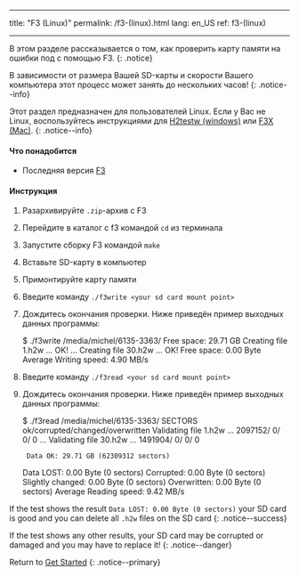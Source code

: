 * * *

title: "F3 (Linux)" permalink: /f3-(linux).html lang: en_US ref: f3-(linux)

* * *

В этом разделе рассказывается о том, как проверить карту памяти на ошибки под с помощью F3. {: .notice}

В зависимости от размера Вашей SD-карты и скорости Вашего компьютера этот процесс может занять до нескольких часов! {: .notice--info}

Этот раздел предназначен для пользователей Linux. Если у Вас не Linux, воспользуйтесь инструкциями для [H2testw (windows)](h2testw-(windows)) или [F3X (Mac)](f3x-(mac)). {: .notice--info}

#### Что понадобится

* Последняя версия [F3](https://github.com/AltraMayor/f3/archive/v6.0.zip)

#### Инструкция

  1. Разархивируйте `.zip`-архив c F3
  2. Перейдите в каталог с f3 командой `cd` из терминала
  3. Запустите сборку F3 командой `make`
  4. Вставьте SD-карту в компьютер
  5. Примонтируйте карту памяти
  6. Введите команду `./f3write <your sd card mount point>`
  7. Дождитесь окончания проверки. Ниже приведён пример выходных данных программы:
    
        $ ./f3write /media/michel/6135-3363/
        Free space: 29.71 GB
        Creating file 1.h2w ... OK!
        ...
        Creating file 30.h2w ... OK!
        Free space: 0.00 Byte
        Average Writing speed: 4.90 MB/s
        

  8. Введите команду `./f3read <your sd card mount point>`

  9. Дождитесь окончания проверки. Ниже приведён пример выходных данных программы:
    
        $ ./f3read /media/michel/6135-3363/
                          SECTORS      ok/corrupted/changed/overwritten
        Validating file 1.h2w ... 2097152/        0/      0/      0
        ...
        Validating file 30.h2w ... 1491904/        0/      0/      0
        
          Data OK: 29.71 GB (62309312 sectors)
        Data LOST: 0.00 Byte (0 sectors)
                   Corrupted: 0.00 Byte (0 sectors)
            Slightly changed: 0.00 Byte (0 sectors)
                 Overwritten: 0.00 Byte (0 sectors)
        Average Reading speed: 9.42 MB/s
        

If the test shows the result `Data LOST: 0.00 Byte (0 sectors)` your SD card is good and you can delete all `.h2w` files on the SD card {: .notice--success}

If the test shows any other results, your SD card may be corrupted or damaged and you may have to replace it! {: .notice--danger}

Return to [Get Started](get-started) {: .notice--primary}